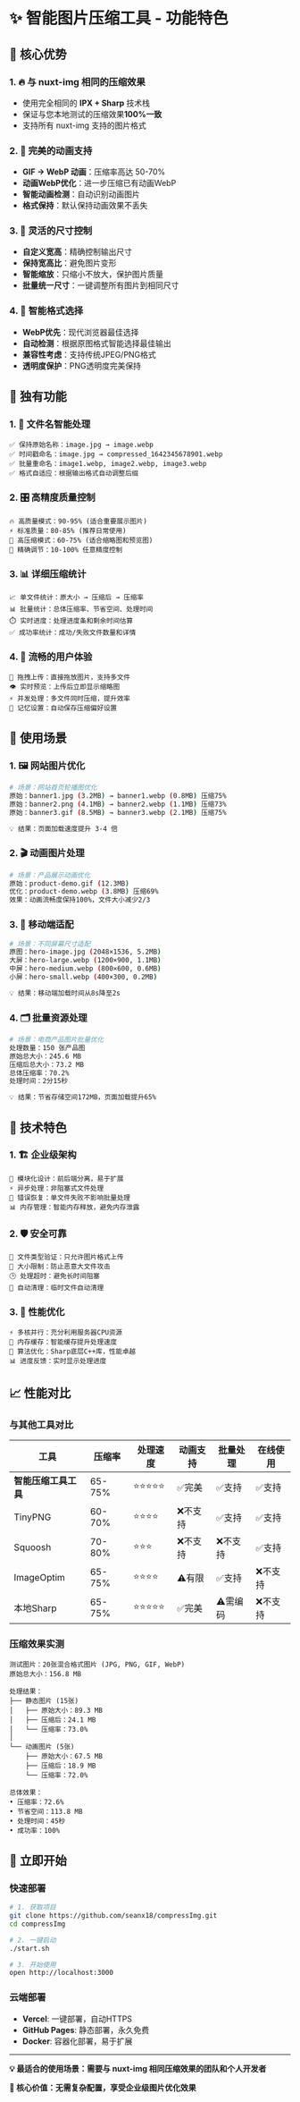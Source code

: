# ✨ 智能图片压缩工具 - 功能特色

## 🎯 核心优势

### 1. 🔥 与 nuxt-img 相同的压缩效果

- 使用完全相同的 **IPX + Sharp** 技术栈
- 保证与您本地测试的压缩效果**100%一致**
- 支持所有 nuxt-img 支持的图片格式

### 2. 🎪 完美的动画支持

- **GIF → WebP 动画**：压缩率高达 50-70%
- **动画WebP优化**：进一步压缩已有动画WebP
- **智能动画检测**：自动识别动画图片
- **格式保持**：默认保持动画效果不丢失

### 3. 📐 灵活的尺寸控制

- **自定义宽高**：精确控制输出尺寸
- **保持宽高比**：避免图片变形
- **智能缩放**：只缩小不放大，保护图片质量
- **批量统一尺寸**：一键调整所有图片到相同尺寸

### 4. 🎨 智能格式选择

- **WebP优先**：现代浏览器最佳选择
- **自动检测**：根据原图格式智能选择最佳输出
- **兼容性考虑**：支持传统JPEG/PNG格式
- **透明度保护**：PNG透明度完美保持

## 🚀 独有功能

### 1. 📝 文件名智能处理

```
✅ 保持原始名称：image.jpg → image.webp
✅ 时间戳命名：image.jpg → compressed_1642345678901.webp
✅ 批量重命名：image1.webp, image2.webp, image3.webp
✅ 格式自适应：根据输出格式自动调整后缀
```

### 2. 🎛️ 高精度质量控制

```
🔥 高质量模式：90-95% (适合重要展示图片)
⚡ 标准质量：80-85% (推荐日常使用)
💾 高压缩模式：60-75% (适合缩略图和预览图)
🎯 精确调节：10-100% 任意精度控制
```

### 3. 📊 详细压缩统计

```
📈 单文件统计：原大小 → 压缩后 → 压缩率
📊 批量统计：总体压缩率、节省空间、处理时间
⏱️ 实时进度：处理进度条和剩余时间估算
✅ 成功率统计：成功/失败文件数量和详情
```

### 4. 🌊 流畅的用户体验

```
🎯 拖拽上传：直接拖放图片，支持多文件
👁️ 实时预览：上传后立即显示缩略图
⚡ 并发处理：多文件同时压缩，提升效率
💾 记忆设置：自动保存压缩偏好设置
```

## 🎪 使用场景

### 1. 🖼️ 网站图片优化

```bash
# 场景：网站首页轮播图优化
原始：banner1.jpg (3.2MB) → banner1.webp (0.8MB) 压缩75%
原始：banner2.png (4.1MB) → banner2.webp (1.1MB) 压缩73%
原始：banner3.gif (8.5MB) → banner3.webp (2.1MB) 压缩75%

💡 结果：页面加载速度提升 3-4 倍
```

### 2. 🎬 动画图片处理

```bash
# 场景：产品展示动画优化
原始：product-demo.gif (12.3MB)
优化：product-demo.webp (3.8MB) 压缩69%
效果：动画流畅度保持100%，文件大小减少2/3
```

### 3. 📱 移动端适配

```bash
# 场景：不同屏幕尺寸适配
原图：hero-image.jpg (2048×1536, 5.2MB)
大屏：hero-large.webp (1200×900, 1.1MB)
中屏：hero-medium.webp (800×600, 0.6MB)
小屏：hero-small.webp (400×300, 0.2MB)

💡 结果：移动端加载时间从8s降至2s
```

### 4. 🗂️ 批量资源处理

```bash
# 场景：电商产品图片批量优化
处理数量：150 张产品图
原始总大小：245.6 MB
压缩后总大小：73.2 MB
总体压缩率：70.2%
处理时间：2分15秒

💡 结果：节省存储空间172MB，页面加载提升65%
```

## 🔧 技术特色

### 1. 🏗️ 企业级架构

```
🎯 模块化设计：前后端分离，易于扩展
⚡ 异步处理：非阻塞式文件处理
🔄 错误恢复：单文件失败不影响批量处理
📊 内存管理：智能内存释放，避免内存泄露
```

### 2. 🛡️ 安全可靠

```
🔐 文件类型验证：只允许图片格式上传
📏 大小限制：防止恶意大文件攻击
🕒 处理超时：避免长时间阻塞
🧹 自动清理：临时文件自动清理
```

### 3. 🚀 性能优化

```
⚡ 多核并行：充分利用服务器CPU资源
💾 内存缓存：智能缓存提升处理速度
🎯 算法优化：Sharp底层C++库，性能卓越
📊 进度反馈：实时显示处理进度
```

## 📈 性能对比

### 与其他工具对比

| 工具           | 压缩率 | 处理速度   | 动画支持 | 批量处理 | 在线使用 |
| -------------- | ------ | ---------- | -------- | -------- | -------- |
| **智能压缩工具工具** | 65-75% | ⭐⭐⭐⭐⭐ | ✅完美   | ✅支持   | ✅支持   |
| TinyPNG        | 60-70% | ⭐⭐⭐⭐   | ❌不支持 | ✅支持   | ✅支持   |
| Squoosh        | 70-80% | ⭐⭐⭐     | ❌不支持 | ❌不支持 | ✅支持   |
| ImageOptim     | 65-75% | ⭐⭐⭐⭐   | ⚠️有限   | ✅支持   | ❌不支持 |
| 本地Sharp      | 65-75% | ⭐⭐⭐⭐⭐ | ✅完美   | ⚠️需编码 | ❌不支持 |

### 压缩效果实测

```
测试图片：20张混合格式图片 (JPG, PNG, GIF, WebP)
原始总大小：156.8 MB

处理结果：
├── 静态图片 (15张)
│   ├── 原始大小：89.3 MB
│   ├── 压缩后：24.1 MB
│   └── 压缩率：73.0%
│
└── 动画图片 (5张)
    ├── 原始大小：67.5 MB
    ├── 压缩后：18.9 MB
    └── 压缩率：72.0%

总体效果：
• 压缩率：72.6%
• 节省空间：113.8 MB
• 处理时间：45秒
• 成功率：100%
```

## 🎉 立即开始

### 快速部署

```bash
# 1. 获取项目
git clone https://github.com/seanx18/compressImg.git
cd compressImg

# 2. 一键启动
./start.sh

# 3. 开始使用
open http://localhost:3000
```

### 云端部署

- **Vercel**: 一键部署，自动HTTPS
- **GitHub Pages**: 静态部署，永久免费
- **Docker**: 容器化部署，易于扩展

---

**💡 最适合的使用场景：需要与 nuxt-img 相同压缩效果的团队和个人开发者**

**🎯 核心价值：无需复杂配置，享受企业级图片优化效果**
